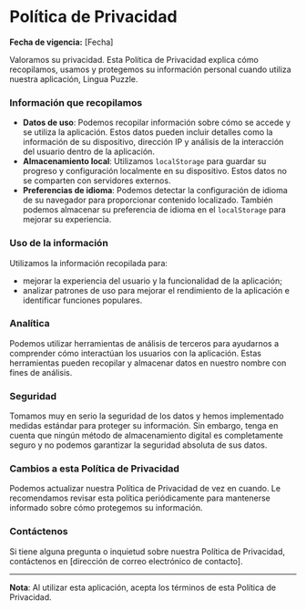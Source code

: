 # Política de Privacidad

**Fecha de vigencia:** [Fecha]

Valoramos su privacidad. Esta Política de Privacidad explica cómo recopilamos, usamos y protegemos su información personal cuando utiliza nuestra aplicación, Lingua Puzzle.

### Información que recopilamos

- **Datos de uso**: Podemos recopilar información sobre cómo se accede y se utiliza la aplicación. Estos datos pueden incluir detalles como la información de su dispositivo, dirección IP y análisis de la interacción del usuario dentro de la aplicación.
- **Almacenamiento local**: Utilizamos `localStorage` para guardar su progreso y configuración localmente en su dispositivo. Estos datos no se comparten con servidores externos.
- **Preferencias de idioma**: Podemos detectar la configuración de idioma de su navegador para proporcionar contenido localizado. También podemos almacenar su preferencia de idioma en el `localStorage` para mejorar su experiencia.

### Uso de la información

Utilizamos la información recopilada para:
- mejorar la experiencia del usuario y la funcionalidad de la aplicación;
- analizar patrones de uso para mejorar el rendimiento de la aplicación e identificar funciones populares.

### Analítica

Podemos utilizar herramientas de análisis de terceros para ayudarnos a comprender cómo interactúan los usuarios con la aplicación. Estas herramientas pueden recopilar y almacenar datos en nuestro nombre con fines de análisis.

### Seguridad

Tomamos muy en serio la seguridad de los datos y hemos implementado medidas estándar para proteger su información. Sin embargo, tenga en cuenta que ningún método de almacenamiento digital es completamente seguro y no podemos garantizar la seguridad absoluta de sus datos.

### Cambios a esta Política de Privacidad

Podemos actualizar nuestra Política de Privacidad de vez en cuando. Le recomendamos revisar esta política periódicamente para mantenerse informado sobre cómo protegemos su información.

### Contáctenos

Si tiene alguna pregunta o inquietud sobre nuestra Política de Privacidad, contáctenos en [dirección de correo electrónico de contacto].

---

**Nota**: Al utilizar esta aplicación, acepta los términos de esta Política de Privacidad.